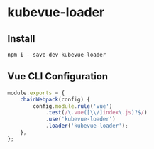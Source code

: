 # kubevue-loader

## Install

```
npm i --save-dev kubevue-loader
```

## Vue CLI Configuration

``` js
module.exports = {
    chainWebpack(config) {
        config.module.rule('vue')
            .test(/\.vue([\\/]index\.js)?$/)
            .use('kubevue-loader')
            .loader('kubevue-loader');
    },
};
```
